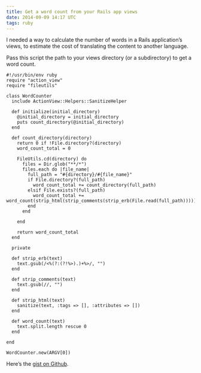 ```yaml
---
title: Get a word count from your Rails app views
date: 2014-09-09 14:17 UTC
tags: ruby
---
```


I needed a way to calculate the number of words in a Rails application’s views, to estimate the cost of translating the content to another language.

Pass this script the path to your views directory (or a subdirectory) to get a word count.

```
#!/usr/bin/env ruby
require "action_view"
require "fileutils"

class WordCounter
  include ActionView::Helpers::SanitizeHelper

  def initialize(initial_directory)
    @initial_directory = initial_directory
    puts count_directory(@initial_directory)
  end

  def count_directory(directory)
    return 0 if !File.directory?(directory)
    word_count_total = 0

    FileUtils.cd(directory) do
      files = Dir.glob("**/*")
      files.each do |file_name|
        full_path = "#{directory}/#{file_name}"
        if File.directory?(full_path)
          word_count_total += count_directory(full_path)
        elsif File.exists?(full_path)
          word_count_total += word_count(strip_html(strip_comments(strip_erb(File.read(full_path)))))
        end
      end

    end

    return word_count_total
  end

  private

  def strip_erb(text)
    text.gsub(/<%(?:(?!%>).)+%>/, "")
  end

  def strip_comments(text)
    text.gsub(//, "")
  end

  def strip_html(text)
    sanitize(text, :tags => [], :attributes => [])
  end

  def word_count(text)
    text.split.length rescue 0
  end

end

WordCounter.new(ARGV[0])
```

Here’s the [gist on Github](https://gist.github.com/bentoncreation/9cf106e591e78de282fb).
